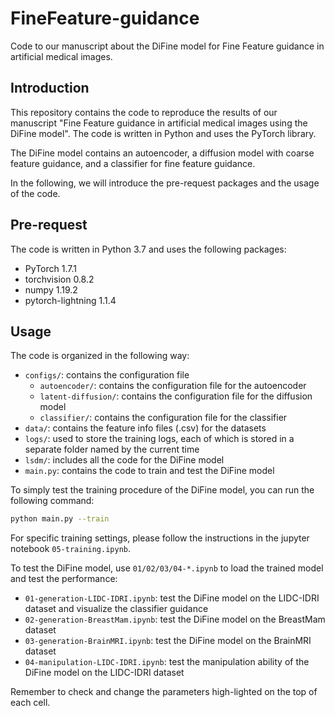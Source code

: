 # FineFeature-guidance
Code to our manuscript about the DiFine model for Fine Feature guidance in artificial medical images.

## Introduction

This repository contains the code to reproduce the results of our manuscript "Fine Feature guidance in artificial medical images using the DiFine model". The code is written in Python and uses the PyTorch library.

The DiFine model contains an autoencoder, a diffusion model with coarse feature guidance, and a classifier for fine feature guidance.

In the following, we will introduce the pre-request packages and the usage of the code.

## Pre-request

The code is written in Python 3.7 and uses the following packages:

- PyTorch 1.7.1
- torchvision 0.8.2
- numpy 1.19.2
- pytorch-lightning 1.1.4

## Usage

The code is organized in the following way:

- `configs/`: contains the configuration file
  - `autoencoder/`: contains the configuration file for the autoencoder
  - `latent-diffusion/`: contains the configuration file for the diffusion model
  - `classifier/`: contains the configuration file for the classifier
- `data/`: contains the feature info files (.csv) for the datasets
- `logs/`: used to store the training logs, each of which is stored in a separate folder named by the current time
- `lsdm/`: includes all the code for the DiFine model
- `main.py`: contains the code to train and test the DiFine model

To simply test the training procedure of the DiFine model, you can run the following command:

```bash
python main.py --train
```

For specific training settings, please follow the instructions in the jupyter notebook `05-training.ipynb`.

To test the DiFine model, use `01/02/03/04-*.ipynb` to load the trained model and test the performance:

- `01-generation-LIDC-IDRI.ipynb`: test the DiFine model on the LIDC-IDRI dataset and visualize the classifier guidance
- `02-generation-BreastMam.ipynb`: test the DiFine model on the BreastMam dataset
- `03-generation-BrainMRI.ipynb`: test the DiFine model on the BrainMRI dataset
- `04-manipulation-LIDC-IDRI.ipynb`: test the manipulation ability of the DiFine model on the LIDC-IDRI dataset

Remember to check and change the parameters high-lighted on the top of each cell.



